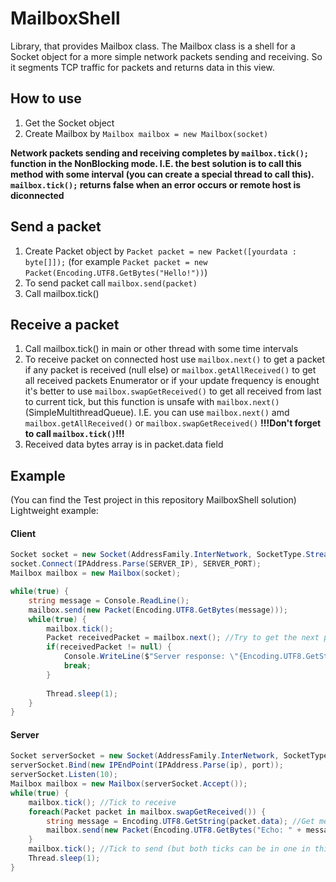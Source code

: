 # MailboxShell
Library, that provides Mailbox class. The Mailbox class is a shell for a Socket object for a more simple network packets sending and receiving.
So it segments TCP traffic for packets and returns data in this view.

## How to use
1. Get the Socket object
2. Create Mailbox by `Mailbox mailbox = new Mailbox(socket)`

**Network packets sending and receiving completes by `mailbox.tick();` function in the NonBlocking mode. I.E. the best solution is to call this method with some interval (you can create a special thread to call this). `mailbox.tick();` returns false when an error occurs or remote host is diconnected**

## Send a packet
1. Create Packet object by `Packet packet = new Packet([yourdata : byte[]]);` (for example `Packet packet = new Packet(Encoding.UTF8.GetBytes("Hello!"))`)
2. To send packet call `mailbox.send(packet)`
3. Call mailbox.tick()

## Receive a packet
1. Call mailbox.tick() in main or other thread with some time intervals
2. To receive packet on connected host use `mailbox.next()` to get a packet if any packet is received (null else) or `mailbox.getAllReceived()` to get all received packets Enumerator or if your update frequency is enought it's better to use `mailbox.swapGetReceived()` to get all received from last to current tick, but this function is unsafe with `mailbox.next()` (SimpleMultithreadQueue). I.E. you can use `mailbox.next()` amd `mailbox.getAllReceived()` or `mailbox.swapGetReceived()`
**!!!Don't forget to call `mailbox.tick()`!!!**
3. Received data bytes array is in packet.data field

## Example
(You can find the Test project in this repository MailboxShell solution)
Lightweight example:

#### Client
```c#
Socket socket = new Socket(AddressFamily.InterNetwork, SocketType.Stream, ProtocolType.Tcp);
socket.Connect(IPAddress.Parse(SERVER_IP), SERVER_PORT);
Mailbox mailbox = new Mailbox(socket);

while(true) {
	string message = Console.ReadLine();
	mailbox.send(new Packet(Encoding.UTF8.GetBytes(message)));
	while(true) {
		mailbox.tick();
		Packet receivedPacket = mailbox.next(); //Try to get the next packet
		if(receivedPacket != null) {
			Console.WriteLine($"Server response: \"{Encoding.UTF8.GetString(receivedPacket.data)}\"");
			break;			
		}
			
		Thread.sleep(1);
	}
}
```

#### Server
```c#
Socket serverSocket = new Socket(AddressFamily.InterNetwork, SocketType.Stream, ProtocolType.Tcp);
serverSocket.Bind(new IPEndPoint(IPAddress.Parse(ip), port));
serverSocket.Listen(10);
Mailbox mailbox = new Mailbox(serverSocket.Accept());
while(true) {
	mailbox.tick(); //Tick to receive
	foreach(Packet packet in mailbox.swapGetReceived()) {
		string message = Encoding.UTF8.GetString(packet.data); //Get message from packet.data
		mailbox.send(new Packet(Encoding.UTF8.GetBytes("Echo: " + message))); //Send response
	}
	mailbox.tick(); //Tick to send (but both ticks can be in one in this case)
	Thread.sleep(1);
}
```